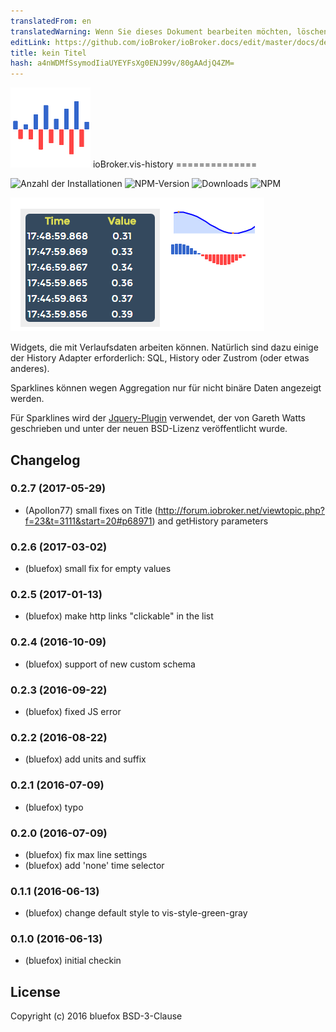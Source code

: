```yaml
---
translatedFrom: en
translatedWarning: Wenn Sie dieses Dokument bearbeiten möchten, löschen Sie bitte das Feld "translationsFrom". Andernfalls wird dieses Dokument automatisch erneut übersetzt
editLink: https://github.com/ioBroker/ioBroker.docs/edit/master/docs/de/adapterref/iobroker.vis-history/README.md
title: kein Titel
hash: a4nWDMfSsymodIiaUYEYFsXg0ENJ99v/80gAAdjQ4ZM=
---
```

![Logo](../../../en/adapterref/iobroker.vis-history/admin/vis-history.png) ioBroker.vis-history ==============

![Anzahl der Installationen](http://iobroker.live/badges/vis-history-stable.svg)
![NPM-Version](http://img.shields.io/npm/v/iobroker.vis-history.svg)
![Downloads](https://img.shields.io/npm/dm/iobroker.vis-history.svg)
![NPM](https://nodei.co/npm/iobroker.vis-history.png?downloads=true)

![Bildschirmfoto](../../../en/adapterref/iobroker.vis-history/img/widgets.png)

Widgets, die mit Verlaufsdaten arbeiten können. Natürlich sind dazu einige der History Adapter erforderlich: SQL, History oder Zustrom (oder etwas anderes).

Sparklines können wegen Aggregation nur für nicht binäre Daten angezeigt werden.

Für Sparklines wird der [Jquery-Plugin](http://omnipotent.net/jquery.sparkline/) verwendet, der von Gareth Watts geschrieben und unter der neuen BSD-Lizenz veröffentlicht wurde.

## Changelog

### 0.2.7 (2017-05-29)
- (Apollon77) small fixes on Title (http://forum.iobroker.net/viewtopic.php?f=23&t=3111&start=20#p68971) and getHistory parameters

### 0.2.6 (2017-03-02)
- (bluefox) small fix for empty values

### 0.2.5 (2017-01-13)
- (bluefox) make http links "clickable" in the list

### 0.2.4 (2016-10-09)
- (bluefox) support of new custom schema

### 0.2.3 (2016-09-22)
- (bluefox) fixed JS error

### 0.2.2 (2016-08-22)
- (bluefox) add units and suffix

### 0.2.1 (2016-07-09)
- (bluefox) typo

### 0.2.0 (2016-07-09)
- (bluefox) fix max line settings
- (bluefox) add 'none' time selector

### 0.1.1 (2016-06-13)
- (bluefox) change default style to vis-style-green-gray

### 0.1.0 (2016-06-13)
- (bluefox) initial checkin

## License
 Copyright (c) 2016 bluefox
 BSD-3-Clause